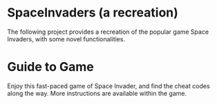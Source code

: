 # SpaceInvaders (a recreation)
The following project provides a recreation of the popular game Space Invaders, with some novel functionalities.

# Guide to Game
Enjoy this fast-paced game of Space Invader, and find the cheat codes along the way. More instructions are available within the game. 

